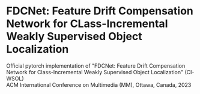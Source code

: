 # FDCNet: Feature Drift Compensation Network for CLass-Incremental Weakly Supervised Object Localization

Official pytorch implementation of "FDCNet: Feature Drift Compensation Network for Class-Incremental Weakly Supervised Object Localization" (CI-WSOL) \
ACM International Conference on Multimedia (MM), Ottawa, Canada, 2023

